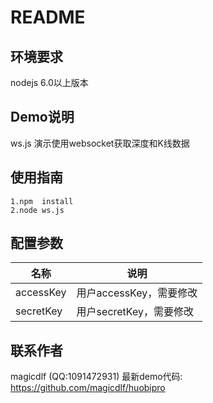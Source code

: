 # README
## 环境要求
nodejs 6.0以上版本

## Demo说明
ws.js
演示使用websocket获取深度和K线数据

## 使用指南
```
1.npm  install
2.node ws.js
```

## 配置参数
| 名称| 说明|
|----|----|
|accessKey |用户accessKey，需要修改|
|secretKey | 用户secretKey，需要修改|


## 联系作者
magicdlf (QQ:1091472931)
最新demo代码:
https://github.com/magicdlf/huobipro

